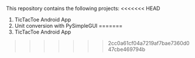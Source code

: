 This repository contains the following projects:
<<<<<<< HEAD
1. TicTacToe Android App
2. Unit conversion with PySimpleGUI
=======
1. TicTacToe Android App  
>>>>>>> 2cc0a61cf04a7219af7bae7360d047cbe469794b
